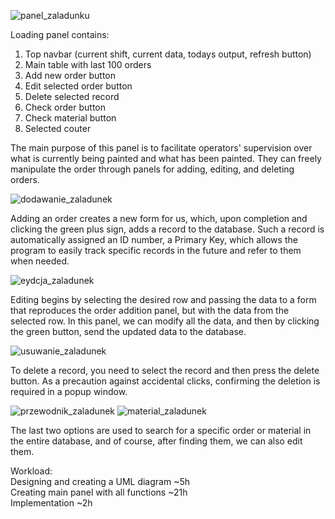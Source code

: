 ![panel_zaladunku](https://github.com/SymbiotyK/Paint-Order-Fulfillment/assets/161228121/030f24f7-3557-4a97-9965-dd3cc840769b)

Loading panel contains:  
1. Top navbar (current shift, current data, todays output, refresh button)
2. Main table with last 100 orders
3. Add new order button
5. Edit selected order button
6. Delete selected record
7. Check order button
8. Check material button
9. Selected couter

The main purpose of this panel is to facilitate operators' supervision over what is currently being painted and what has been painted. They can freely manipulate the order through panels for adding, editing, and deleting orders.

![dodawanie_zaladunek](https://github.com/SymbiotyK/Paint-Order-Fulfillment/assets/161228121/d969ec53-1e12-4045-9358-649b65aa27b3)

Adding an order creates a new form for us, which, upon completion and clicking the green plus sign, adds a record to the database. Such a record is automatically assigned an ID number, a Primary Key, which allows the program to easily track specific records in the future and refer to them when needed.

![eydcja_zaladunek](https://github.com/SymbiotyK/Paint-Order-Fulfillment/assets/161228121/fa581c4f-edb5-463d-a36d-78735ad6731a)

Editing begins by selecting the desired row and passing the data to a form that reproduces the order addition panel, but with the data from the selected row. In this panel, we can modify all the data, and then by clicking the green button, send the updated data to the database.

![usuwanie_zaladunek](https://github.com/SymbiotyK/Paint-Order-Fulfillment/assets/161228121/dada7f62-ea6f-4e0a-b07d-168a2751a8d8)

To delete a record, you need to select the record and then press the delete button. As a precaution against accidental clicks, confirming the deletion is required in a popup window.

![przewodnik_zaladunek](https://github.com/SymbiotyK/Paint-Order-Fulfillment/assets/161228121/b650b880-1fff-4012-8cbb-ebf40a5ee43f)
![material_zaladunek](https://github.com/SymbiotyK/Paint-Order-Fulfillment/assets/161228121/2bb91cbb-d2b3-4887-9362-486e0bae6779)

The last two options are used to search for a specific order or material in the entire database, and of course, after finding them, we can also edit them.

Workload:  
Designing and creating a UML diagram ~5h  
Creating main panel with all functions ~21h  
Implementation ~2h  
